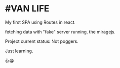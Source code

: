<h1>#VAN LIFE</h1>

My first SPA using Routes in react.

fetching data with "fake" server running, the miragejs.

Project current status: Not poggers.

Just learning.

👍😁
